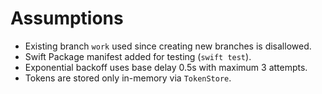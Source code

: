 # Assumptions
- Existing branch `work` used since creating new branches is disallowed.
- Swift Package manifest added for testing (`swift test`).
- Exponential backoff uses base delay 0.5s with maximum 3 attempts.
- Tokens are stored only in-memory via `TokenStore`.
